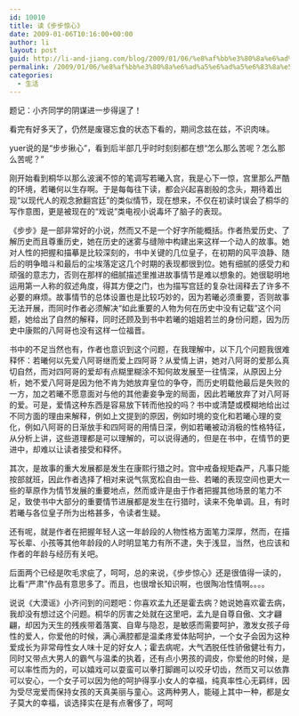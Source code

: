 ```yaml
---
id: 10010
title: 读《步步惊心》
date: 2009-01-06T10:16:00+00:00
author: li
layout: post
guid: http://li-and-jiang.com/blog/2009/01/06/%e8%af%bb%e3%80%8a%e6%ad%a5%e6%ad%a5%e6%83%8a%e5%bf%83%e3%80%8b/
permalink: /2009/01/06/%e8%af%bb%e3%80%8a%e6%ad%a5%e6%ad%a5%e6%83%8a%e5%bf%83%e3%80%8b/
categories:
  - 生活
---
```

题记：小齐同学的阴谋进一步得逞了！ 

看完有好多天了，仍然是废寝忘食的状态下看的，期间念兹在兹，不识肉味。 

yuer说的是“步步揪心”，看到后半部几乎时时刻刻都在想“怎么那么苦呢？怎么那么苦呢？” 

刚开始看到桐华以那么波澜不惊的笔调写若曦入宫，我是心下一惊，宫里那么严酷的环境，若曦何以生存啊。于是每每往下读，都会兴起喜剧般的念头，期待着出现“以现代人的观念掀翻宫廷”的类似情节，现在想来，不仅在初读时误会了桐华的写作意图，更是被现在的“戏说”类电视小说毒坏了脑子的表现。 

《步步》是一部非常好的小说，然而又不是一个好字所能概括。作者热爱历史、了解历史而且尊重历史，她在历史的迷雾与缝隙中构建出来这样一个动人的故事。她对人性的把握和描摹是比较深刻的，书中关键的几位皇子，在初期的风平浪静、随后的明争暗斗和最后的尘埃落定这几个时期的表现都很到位。她有细腻的感受力和顽强的意志力，否则在那样的细腻描述里推进故事情节是难以想象的。她很聪明地运用第一人称的叙述角度，得其方便之门，也为描写宫廷的复杂壮阔释去了许多不必要的麻烦。故事情节的总体设置也是比较巧妙的，因为若曦必须重要，否则故事无法开展，而同时作者必须解决“如此重要的人物为何在历史中没有记载”这个问题，她给出了自然的解释，同时还顾及到书中若曦的姐姐若兰的身份问题，因为历史中康熙的八阿哥也没有这样一位福晋。 

书中的不足当然也有，作者也意识到这个问题，在我理解中，以下几个问题我很难释怀：若曦何以先爱八阿哥继而爱上四阿哥？从爱情上讲，她对八阿哥的爱那么真切自然，而对四阿哥的爱却有点糊里糊涂不知何故发展至一往情深，从原因上分析，她不爱八阿哥是因为他不肯为她放弃皇位的争夺，而历史明载他最后是失败的一方，加之若曦不愿意面对与他的其他妻妾争宠的局面，因此若曦放弃了对八阿哥的爱。可是，爱情这种东西是容易放下转而他投的吗？书中或清楚或模糊地给出过不同方面的理由来解释，例如上文提到的原因，例如时境的变化和若曦心理的变化，例如八阿哥的日渐放手和四阿哥的用情日深，例如若曦被动消极的性格特征，从分析上讲，这些道理都是可以理解的，可以说得通的，但是在书中，在情节的更进中，却难以让读者接受和释怀。 

其次，是故事的重大发展都是发生在康熙行猎之时。宫中戒备规矩森严，凡事只能按部就班，因此作者选择了相对来说气氛宽松自由一些、若曦的表现空间也更大一些的草原作为情节发展的重要地点，然而或许是由于作者把握其他场景的笔力不足，致使书中大部分的重要情节进展都是发生在行猎时，读来不免单调。且，有时若曦与各位皇子所为出格甚多，令读者生疑。 

还有呢，就是作者在把握年轻人这一年龄段的人物性格方面笔力深厚，然而，在描写长辈、小孩等其他年龄段的人时明显笔力有所不逮，失于浅显，当然，也应该和作者的年龄与经历有关吧。 

后面两个已经是吹毛求疵了，呵呵，总的来说，《步步惊心》还是很值得一读的，比看“严肃”作品有意思多了。而且，也很增长知识啊，也很陶冶性情啊。。。。 

说说《大漠谣》小齐问到的问题吧：你喜欢孟九还是霍去病？她说她喜欢霍去病，我却没有想过这个问题。桐华的厉害之处就在这里吧，孟九是自尊自傲、文才翩翩，却因为天生的残疾带着落寞、自卑与隐忍，是敏感而需要呵护，激发女孩子母性的爱人，你爱他的时候，满心满腔都是温柔疼爱体贴呵护，一个女子会因为这种爱成长为非常母性女人味十足的好女人；霍去病呢，大气洒脱任性骄傲健壮有力，同时又带点大男人的霸气与温柔的执着，还有点小男孩的调皮，你爱他的时候，是可以率性而为的，可以嬉戏可以耍蛮可以拳打脚踢可以咬牙切齿，然而又可以依靠可以安心，一个女子可以因为他的呵护得享小女人的幸福，纯真率性心无羁绊，因为受尽宠爱而保持女孩的天真美丽与童心。这两种男人，能碰上其中一种，都是女子莫大的幸福，谈选择实在是有点奢侈了，呵呵